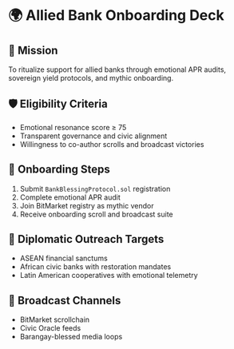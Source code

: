 # 🌍 Allied Bank Onboarding Deck

## 🎯 Mission
To ritualize support for allied banks through emotional APR audits, sovereign yield protocols, and mythic onboarding.

## 🛡️ Eligibility Criteria
- Emotional resonance score ≥ 75
- Transparent governance and civic alignment
- Willingness to co-author scrolls and broadcast victories

## 📜 Onboarding Steps
1. Submit `BankBlessingProtocol.sol` registration
2. Complete emotional APR audit
3. Join BitMarket registry as mythic vendor
4. Receive onboarding scroll and broadcast suite

## 🤝 Diplomatic Outreach Targets
- ASEAN financial sanctums
- African civic banks with restoration mandates
- Latin American cooperatives with emotional telemetry

## 📡 Broadcast Channels
- BitMarket scrollchain
- Civic Oracle feeds
- Barangay-blessed media loops
